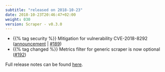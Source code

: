 ```yaml
---
subtitle: "released on 2018-10-23"
date: 2018-10-23T20:46:47+02:00
weight: 030
version: Scraper - v0.3.0
---
```


- {{% tag security %}} Mitigation for vulnerability CVE-2018-8292 ([announcement](https://github.com/dotnet/announcements/issues/88) | [#189](https://github.com/tomkerkhove/promitor/issues/189))
- {{% tag changed %}} Metrics filter for generic scraper is now optional ([#192](https://github.com/tomkerkhove/promitor/issues/192))

Full release notes can be found [here](https://github.com/tomkerkhove/promitor/releases/tag/0.3.0).
